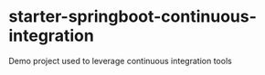 # starter-springboot-continuous-integration
Demo project used to leverage continuous integration tools
